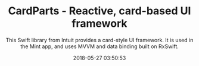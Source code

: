 ---
title: "CardParts - Reactive, card-based UI framework"
subtitle: "This Swift library from Intuit provides a card-style UI framework. It is used in the Mint app, and uses MVVM and data binding built on RxSwift."
tags: ["library"]
link: "https://github.com/intuit/CardParts"
date: "2018-05-27 03:50:53"
---